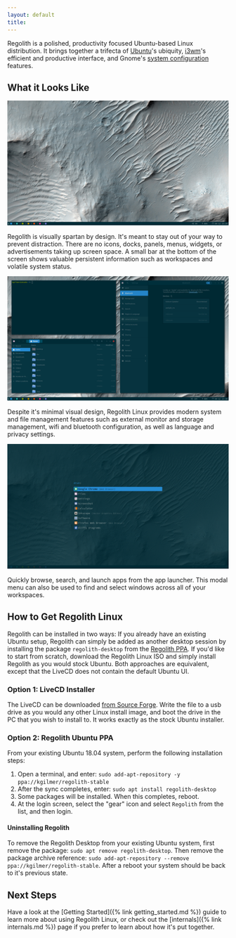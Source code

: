 ```yaml
---
layout: default
title: 
---
```


Regolith is a polished, productivity focused Ubuntu-based Linux distribution. It brings together a trifecta of [Ubuntu](https://www.ubuntu.com/)'s ubiquity, [i3wm](https://i3wm.org/)'s efficient and productive interface, and Gnome's [system configuration](https://gitlab.gnome.org/GNOME/gnome-control-center) features.

## What it Looks Like

<a href="/assets/screenshot-empty.png"><img class="screenshot" alt="Empty Desktop" src="/assets/screenshot-empty.png"/></a>

Regolith is visually spartan by design.  It's meant to stay out of your way to prevent distraction.  There are no icons, docks, panels, menus, widgets, or advertisements taking up screen space.  A small bar at the bottom of the screen shows valuable persistent information such as workspaces and volatile system status.

<a href="/assets/screenshot-apps.png"><img class="screenshot" alt="Tiled Windows" src="/assets/screenshot-apps.png"/></a>

Despite it's minimal visual design, Regolith Linux provides modern system and file management features such as external monitor and storage management, wifi and bluetooth configuration, as well as language and privacy settings.

<a href="/assets/screenshot-rofi.png"><img class="screenshot" alt="Launch Apps" src="/assets/screenshot-rofi.png"/></a>

Quickly browse, search, and launch apps from the app launcher.  This modal menu can also be used to find and select windows across all of your workspaces.

## How to Get Regolith Linux

Regolith can be installed in two ways:  If you already have an existing Ubuntu setup, Regolith can simply be added as another desktop session by installing the package `regolith-desktop` from the [Regolith PPA](https://launchpad.net/~kgilmer/+archive/ubuntu/regolith-stable).  If you'd like to start from scratch, download the Regolith Linux ISO and simply install Regolith as you would stock Ubuntu.  Both approaches are equivalent, except that the LiveCD does not contain the default Ubuntu UI.

### Option 1: LiveCD Installer

The LiveCD can be downloaded [from Source Forge](https://sourceforge.net/projects/regolith-linux/).  Write the file to a usb drive as you would any other Linux install image, and boot the drive in the PC that you wish to install to.  It works exactly as the stock Ubuntu installer.

### Option 2: Regolith Ubuntu PPA

From your existing Ubuntu 18.04 system, perform the following installation steps: 

1. Open a terminal, and enter: `sudo add-apt-repository -y ppa://kgilmer/regolith-stable`
2. After the sync completes, enter: `sudo apt install regolith-desktop`
3. Some packages will be installed.  When this completes, reboot.
4. At the login screen, select the "gear" icon and select `Regolith` from the list, and then login.

#### Uninstalling Regolith

To remove the Regolith Desktop from your existing Ubuntu system, first remove the package: `sudo apt remove regolith-desktop`.  Then remove the package archive reference: `sudo add-apt-repository --remove ppa://kgilmer/regolith-stable`.  After a reboot your system should be back to it's previous state.

## Next Steps

Have a look at the [Getting Started]({% link getting_started.md %}) guide to learn more about using Regolith Linux, or check out the [internals]({% link internals.md %}) page if you prefer to learn about how it's put together.  
